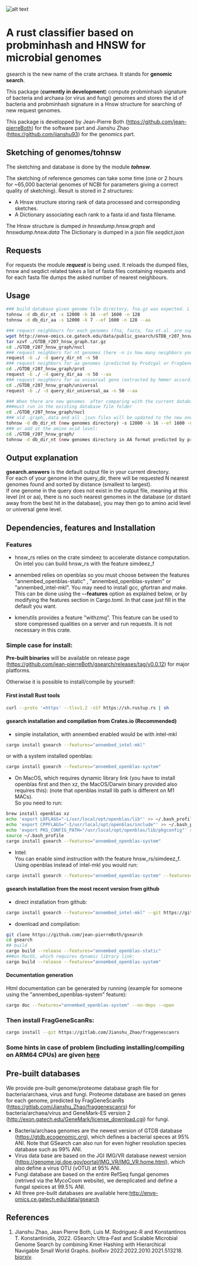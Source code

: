 ![alt text](https://github.com/jean-pierreBoth/gsearch/blob/master/GSearch-logo.jpg?raw=true)

# A rust classifier based on probminhash and HNSW for microbial genomes

gsearch is the new name of the crate archaea.  It stands for **genomic search**.  

This package (**currently in development**) compute probminhash signature of  bacteria and archaea (or virus and fungi) genomes and stores the id of bacteria and probminhash signature in a Hnsw structure for searching of new request genomes.

This package is developped by Jean-Pierre Both (https://github.com/jean-pierreBoth) for the software part and Jianshu Zhao (https://github.com/jianshu93) for the genomics part.

## Sketching of genomes/tohnsw

The sketching and database is done by the module ***tohnsw***.

The sketching of reference genomes can take some time (one or 2 hours for ~65,000 bacterial genomes of NCBI for parameters giving a correct quality of sketching). Result is stored in 2 structures:
- A Hnsw structure storing rank of data processed and corresponding sketches.
- A Dictionary associating each rank to a fasta id and fasta filename.

The Hnsw structure is dumped *in hnswdump.hnsw.graph* and  *hnswdump.hnsw.data*
The Dictionary is dumped in a json file *seqdict.json*
## Requests

For requests  the module ***request*** is being used. It reloads the dumped files, hnsw and seqdict related
takes a list of fasta files containing requests and for each fasta file dumps the asked number of nearest neighbours.

## Usage

```bash
### build database given genome file directory, fna.gz was expected. L for nt and .faa or .faa.gz for --aa. Limit for k is 32 (15 not work due to compression), for s is 65535 (u16) and for n is 255 (u8)
tohnsw -d db_dir_nt -s 12000 -k 16 --ef 1600 -n 128
tohnsw -d db_dir_aa -s 12000 -k 7 --ef 1600 -n 128 --aa

### request neighbours for each genomes (fna, fasta, faa et.al. are supported) in query_dir_nt or aa using pre-built database:
wget http://enve-omics.ce.gatech.edu/data/public_gsearch/GTDB_r207_hnsw_graph.tar.gz
tar xzvf ./GTDB_r207_hnsw_graph.tar.gz
cd ./GTDB_r207_hnsw_graph/nucl
### request neighbors for nt genomes (here -n is how many neighbors you want to return for each of your query genome)
request -b ./ -d query_dir_nt -n 50
### request neighbors for aa genomes (predicted by Prodigal or FragGeneScanRs)
cd ./GTDB_r207_hnsw_graph/prot
request -b ./ -d query_dir_aa -n 50 --aa
### request neighbors for aa universal gene (extracted by hmmer according to hmm files provided)
cd ./GTDB_r207_hnsw_graph/universal
request -b ./ -d query_dir_universal_aa -n 50 --aa

### When there are new genomes  after comparing with the current database (GTDB v207, e.g. ANI < 95% with any genome after searcing, corresponding to 0.9850 ProbMinHash distance), those genomes can be added to the database:
###must run in the existing database file folder
cd ./GTDB_r207_hnsw_graph/nucl
### old .graph,.data and all .json files will be updated to the new one. Then the new one can be used for requesting as an updated database
tohnsw -d db_dir_nt (new genomes directory) -s 12000 -k 16 --ef 1600 -n 128 --add
### or add at the amino acid level:
cd ./GTDB_r207_hnsw_graph/
tohnsw -d db_dir_nt (new genomes directory in AA format predicted by prodigal/FragGeneScanRs) -s 12000 -k 16 --ef 1600 -n 128 --aa --add
```



## Output explanation

**gsearch.answers** is the default output file in your current directory.  
 For each of your genome in the query_dir, there will be requested N nearest genomes found and sorted by distance (smallest to largest).  
  If one genome in the query does not exist in the output file, meaning at this level (nt or aa), there is no such nearest genomes in the database (or distant away from the best hit in the database), you may then go to amino acid level or universal gene level.

## Dependencies, features and Installation

### Features


* hnsw_rs relies on the crate simdeez to accelerate distance computation. On intel you can build hnsw_rs with the feature simdeez_f

* annembed relies on openblas so you must choose between  the features "annembed_openblas-static" , "annembed_openblas-system" or "annembed_intel-mkl". You may need to install gcc, gfortran and make.
This can be done using the **--features** option as explained below, or by modifying the features section in  Cargo.toml. In that case just fill in the default you want.
* kmerutils provides a feature "withzmq". This feature can be used to store compressed qualities on a server and run requests. It is not necessary in this crate.

### Simple case for install:

**Pre-built binaries** will be available on release page (https://github.com/jean-pierreBoth/gsearch/releases/tag/v0.0.12) for major platforms. 

Otherwise it is possible to install/compile by yourself:

#### First install Rust tools

```bash
curl --proto '=https' --tlsv1.2 -sSf https://sh.rustup.rs | sh
```

#### gsearch installation and compilation from Crates.io (Recommended)
-  simple installation, with annembed enabled would be with intel-mkl

```bash
cargo install gsearch --features="annembed_intel-mkl"
```

or with a system installed openblas:

```bash
cargo install gsearch --features="annembed_openblas-system" 
```
 - On MacOS, which requires dynamic library link (you have to install openblas first and then xz, the MacOS/Darwin binary provided also requires this):
(note that openblas install lib path is different on M1 MACs).  
So you need to run:

```bash
brew install openblas xz
echo 'export LDFLAGS="-L/usr/local/opt/openblas/lib"' >> ~/.bash_profile
echo 'export CPPFLAGS="-I/usr/local/opt/openblas/include"' >> ~/.bash_profile
echo 'export PKG_CONFIG_PATH="/usr/local/opt/openblas/lib/pkgconfig"' >> ~/.bash_profile
source ~/.bash_profile
cargo install gsearch --features="annembed_openblas-system"
```


- Intel:  
  You can enable simd instruction with the feature hnsw_rs/simdeez_f.  
  Using openblas instead of intel-mkl you would run:  
```bash
cargo install gsearch --features="annembed_openblas-system" --features="hnsw_rs/simdeez_f"
```

#### gsearch installation from the most recent version from github

- direct installation from github:  
```bash
cargo install gsearch --features="annembed_intel-mkl" --git https://github.com/jean-pierreBoth/gsearch
```

- download and compilation:
```bash
git clone https://github.com/jean-pierreBoth/gsearch
cd gsearch
## build
cargo build --release --features="annembed_openblas-static" 
###on MacOS, which requires dynamic library link:
cargo build --release --features="annembed_openblas-system" 
```
#### Documentation generation

Html documentation can be generated by running (example for someone using the "annembed_openblas-system" feature):

```bash
cargo doc --features="annembed_openblas-system" --no-deps --open
```

### Then install FragGeneScanRs:
```bash
cargo install --git https://gitlab.com/Jianshu_Zhao/fraggenescanrs
```


### Some hints in case of problem (including installing/compiling on ARM64 CPUs) are given [here](./installpb.md)

## Pre-built databases

We provide pre-built genome/proteome database graph file for bacteria/archaea, virus and fungi. Proteome database are based on genes for each genome, predicted by FragGeneScanRs (https://gitlab.com/Jianshu_Zhao/fraggenescanrs) for bacteria/archaea/virus and GeneMark-ES version 2 (http://exon.gatech.edu/GeneMark/license_download.cgi) for fungi.  

- Bacteria/archaea genomes are the newest version of GTDB database (https://gtdb.ecogenomic.org), which defines a bacterial speces at 95% ANI. Note that GSearch can also run for even higher resolution species database such as 99% ANI.
- Virus data base are based on the JGI IMG/VR database newest version (https://genome.jgi.doe.gov/portal/IMG_VR/IMG_VR.home.html), which also define a virus OTU (vOTU) at 95% ANI.  
- Fungi database are based on the entire RefSeq fungal genomes (retrived via the MycoCosm website), we dereplicated and define a fungal speices at 99.5% ANI. 
- All three pre-built databases are available here:http://enve-omics.ce.gatech.edu/data/gsearch 



## References

1. Jianshu Zhao, Jean Pierre Both, Luis M. Rodriguez-R and Konstantinos T. Konstantinidis, 2022. GSearch: Ultra-Fast and Scalable Microbial Genome Search by combining Kmer Hashing with Hierarchical Navigable Small World Graphs. *bioRxiv* 2022:2022.2010.2021.513218. [biorxiv](https://www.biorxiv.org/content/10.1101/2022.10.21.513218v2).

